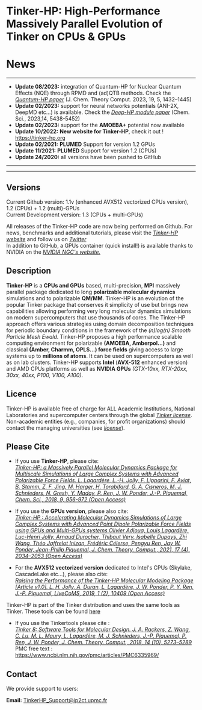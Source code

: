 Tinker-HP: High-Performance Massively Parallel Evolution of Tinker on CPUs & GPUs
=================================================================================


# News
___
- **Update 08/2023:** integration of Quantum-HP for Nuclear Quantum Effects (NQE) through RPMD and (ad)QTB methods. Check the [*Quantum-HP paper*](https://doi.org/10.1021/acs.jctc.2c01233) (J. Chem. Theory Comput. 2023, 19, 5, 1432–1445)
- **Update 02/2023:** support for neural networks potentials (ANI-2X, DeepMD etc...) is available. Check the [*Deep-HP module paper*](https://doi.org/10.1039/D2SC04815A) (Chem. Sci., 2023,14, 5438-5452)
- **Update 02/2023:** support for the **AMOEBA+** potential now available
- **Update 10/2022:** **New website for Tinker-HP**, check it out ! https://tinker-hp.org
- **Update 02/2021:** **PLUMED** Support for version 1.2 GPUs
- **Update 11/2021:** **PLUMED** Support for version 1.2 (CPUs)
- **Update 24/2020:** all versions have been pushed to GitHub

_____  
_____

## Versions
Current Github version: 1.1v (enhanced AVX512 vectorized CPUs version), 1.2 (CPUs) + 1.2 (multi)-GPUs  
Current Development version: 1.3 (CPUs + multi-GPUs)

All releases of the Tinker-HP code are now being performed on Github. For news, benchmarks and additional tutorials, please visit the [*Tinker-HP website*](https://tinker-hp.org/) and follow us on [*Twitter*](https://twitter.com/TINKERtoolsMD)   
In addition to GitHub, a GPUs container (quick install!) is available thanks to NVIDIA on the [*NVIDIA NGC's website.*](https://ngc.nvidia.com/catalog/containers/hpc:tinkerhp)


## Description
**Tinker-HP** is a **CPUs and GPUs** based, multi-precision, **MPI** massively parallel package dedicated to long **polarizable molecular dynamics** simulations and to polarizable **QM/MM**. Tinker-HP is an evolution of the popular Tinker package that conserves it simplicity of use but brings new capabilities allowing performing very long molecular dynamics simulations on modern supercomputers that use thousands of cores. The Tinker-HP approach offers various strategies using domain decomposition techniques for periodic boundary conditions in the framework of the *(n)log(n) Smooth Particle Mesh Ewald*. Tinker-HP proposes a high performance scalable computing environment for polarizable **(AMOEBA, Amberpol...)** and classical **(Amber, Charmm, OPLS...) force fields** giving access to large systems up to **millions of atoms**. It can be used on supercomputers as well as on lab clusters. Tinker-HP supports **Intel** (**AVX-512** enhanced version) and AMD CPUs platforms as well as **NVIDIA GPUs** *(GTX-10xx, RTX-20xx, 30xx, 40xx, P100, V100, A100)*. 

## Licence
Tinker-HP is available free of charge for ALL Academic Institutions, National Laboratories and supercomputer centers through the global [*Tinker license*](https://dasher.wustl.edu/tinker/downloads/license.pdf).  
Non-academic entities (e.g., companies, for profit organizations) should contact the managing universities (see [*license*](license-Tinker.pdf)).


## Please Cite
- If you use **Tinker-HP**, please cite:  
[*Tinker-HP: a Massively Parallel Molecular Dynamics Package for Multiscale Simulations of Large Complex Systems with Advanced Polarizable Force Fields. L. Lagardère, L.-H. Jolly, F. Lipparini, F. Aviat, B. Stamm, Z. F. Jing, M. Harger, H. Torabifard, G. A. Cisneros, M. J. Schnieders, N. Gresh, Y. Maday, P. Ren, J. W. Ponder, J.-P. Piquemal, Chem. Sci., 2018, 9, 956-972 (Open Access)*](https://doi.org/10.1039/C7SC04531J)

- If you use the **GPUs version**, please also cite:  
[*Tinker-HP : Accelerating Molecular Dynamics Simulations of Large Complex Systems with Advanced Point Dipole Polarizable Force Fields using GPUs and Multi-GPUs systems Olivier Adjoua, Louis Lagardère, Luc-Henri Jolly, Arnaud Durocher, Thibaut Very, Isabelle Dupays, Zhi Wang, Théo Jaffrelot Inizan, Frédéric Célerse, Pengyu Ren, Jay W. Ponder, Jean-Philip Piquemal, J. Chem. Theory. Comput., 2021, 17 (4), 2034–2053 (Open Access)*](https://doi.org/10.1021/acs.jctc.0c01164)

- For the **AVX512 vectorized version** dedicated to Intel's CPUs (Skylake, CascadeLake etc...), please also cite:  
[*Raising the Performance of the Tinker-HP Molecular Modeling Package [Article v1.0]. L. H. Jolly, A. Duran, L. Lagardère, J. W. Ponder, P. Y. Ren, J.-P. Piquemal, LiveCoMS, 2019, 1 (2), 10409  (Open Access)*](https://doi.org/10.33011/livecoms.1.2.10409)
 
Tinker-HP is part of the Tinker distribution and uses the same tools as Tinker. These tools can be found [here](https://github.com/TinkerTools/tinker)

- If you use the Tinkertools please cite :  
[*Tinker 8: Software Tools for Molecular Design. J. A. Rackers, Z. Wang, C. Lu, M. L. Maury, L. Lagardère, M. J. Schnieders, J.-P. Piquemal, P. Ren, J. W. Ponder,  J. Chem. Theory. Comput., 2018, 14 (10), 5273–5289*](http://dx.doi.org/10.1021/acs.jctc.8b00529)  
PMC free text : https://www.ncbi.nlm.nih.gov/pmc/articles/PMC6335969/


## Contact
We provide support to users:

**Email:** TinkerHP_Support@ip2ct.upmc.fr


